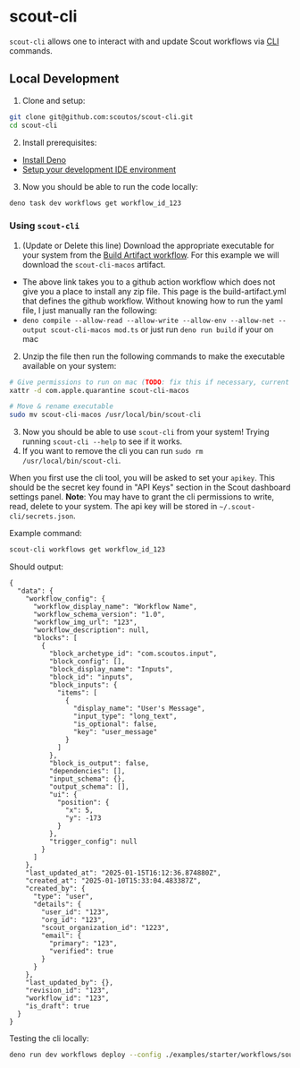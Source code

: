 # scout-cli

`scout-cli` allows one to interact with and update Scout workflows via
[CLI](https://en.wikipedia.org/wiki/Command-line_interface) commands.

## Local Development

1. Clone and setup:

```bash
git clone git@github.com:scoutos/scout-cli.git
cd scout-cli
```

2. Install prerequisites:

- [Install Deno](https://docs.deno.com/runtime/getting_started/installation/)
- [Setup your development IDE environment](https://docs.deno.com/runtime/getting_started/setup_your_environment/)

3. Now you should be able to run the code locally:

```bash
deno task dev workflows get workflow_id_123
```

### Using `scout-cli`

1. (Update or Delete this line) Download the appropriate executable for your system from the [Build Artifact workflow](https://github.com/scoutos/scout-cli/actions/workflows/build-artifact.yml). For this example we will download the `scout-cli-macos` artifact.
- The above link takes you to a github action workflow which does not give you a place to install any zip file. This page is the build-artifact.yml that defines the github workflow. Without knowing how to run the yaml file, I just manually ran the following:
- `deno compile --allow-read --allow-write --allow-env --allow-net --output scout-cli-macos mod.ts` or just run `deno run build` if your on mac
2. Unzip the file then run the following commands to make the executable available on your system:

```bash
# Give permissions to run on mac (TODO: fix this if necessary, current error: xattr: scout-cli-macos: No such xattr: com.apple.quarantine)
xattr -d com.apple.quarantine scout-cli-macos

# Move & rename executable 
sudo mv scout-cli-macos /usr/local/bin/scout-cli
```

3. Now you should be able to use `scout-cli` from your system! Trying running `scout-cli --help` to see if it works.
4. If you want to remove the cli you can run `sudo rm /usr/local/bin/scout-cli`.

When you first use the cli tool, you will be asked to set your `apikey`. This should be the secret key found in "API Keys" section in the Scout dashboard settings panel. **Note**: You may have to grant the cli permissions to write, read, delete to your system. The api key will be stored in `~/.scout-cli/secrets.json`.

Example command:

```bash
scout-cli workflows get workflow_id_123
```

Should output:

```
{
  "data": {
    "workflow_config": {
      "workflow_display_name": "Workflow Name",
      "workflow_schema_version": "1.0",
      "workflow_img_url": "123",
      "workflow_description": null,
      "blocks": [
        {
          "block_archetype_id": "com.scoutos.input",
          "block_config": [],
          "block_display_name": "Inputs",
          "block_id": "inputs",
          "block_inputs": {
            "items": [
              {
                "display_name": "User's Message",
                "input_type": "long_text",
                "is_optional": false,
                "key": "user_message"
              }
            ]
          },
          "block_is_output": false,
          "dependencies": [],
          "input_schema": {},
          "output_schema": [],
          "ui": {
            "position": {
              "x": 5,
              "y": -173
            }
          },
          "trigger_config": null
        }
      ]
    },
    "last_updated_at": "2025-01-15T16:12:36.874880Z",
    "created_at": "2025-01-10T15:33:04.483387Z",
    "created_by": {
      "type": "user",
      "details": {
        "user_id": "123",
        "org_id": "123",
        "scout_organization_id": "1223",
        "email": {
          "primary": "123",
          "verified": true
        }
      }
    },
    "last_updated_by": {},
    "revision_id": "123",
    "workflow_id": "123",
    "is_draft": true
  }
}
```

Testing the cli locally:

```bash
deno run dev workflows deploy --config ./examples/starter/workflows/source_mapping.yml
```
